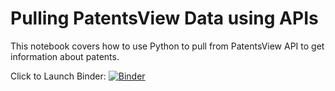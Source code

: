 # Pulling PatentsView Data using APIs

This notebook covers how to use Python to pull from PatentsView API to get information about patents.

Click to Launch Binder: [![Binder](https://mybinder.org/badge_logo.svg)](https://mybinder.org/v2/gh/Coleridge-Initiative/patentview-api/master?filepath=MEETING_API_Calls_Finalized.ipynb)
